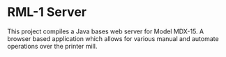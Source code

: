 # RML-1 Server

This project compiles a Java bases web server for Model MDX-15. A browser based application which allows for various
manual and automate operations over the printer mill.

